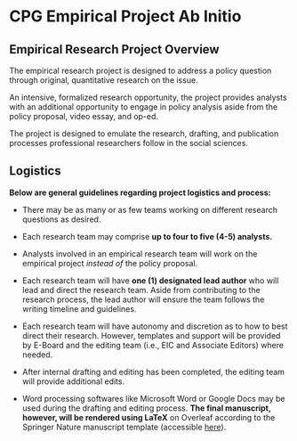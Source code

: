 # CPG Empirical Project Ab Initio

## Empirical Research Project Overview

The empirical research project is designed to address a policy question through original, quantitative research on the issue.

An intensive, formalized research opportunity, the project provides analysts with an additional opportunity to engage in policy analysis aside from the policy proposal, video essay, and op-ed.

The project is designed to emulate the research, drafting, and publication processes professional researchers follow in the social sciences.

## Logistics

**Below are general guidelines regarding project logistics and process:**

- There may be as many or as few teams working on different research questions as desired.

- Each research team may comprise **up to four to five (4-5) analysts.**

- Analysts involved in an empirical research team will work on the empirical project *instead of* the policy proposal.

- Each research team will have **one (1) designated lead author** who will lead and direct the research team. Aside from contributing to the research process, the lead author will ensure the team follows the writing timeline and guidelines.

- Each research team will have autonomy and discretion as to how to best direct their research. However, templates and support will be provided by E-Board and the editing team (i.e., EIC and Associate Editors) where needed.

- After internal drafting and editing has been completed, the editing team will provide additional edits.

- Word processing softwares like Microsoft Word or Google Docs may be used during the drafting and editing process. **The final manuscript, however, will be rendered using LaTeX** on Overleaf according to the Springer Nature manuscript template (accessible [here](https://www.overleaf.com/latex/templates/springer-nature-latex-template/myxmhdsbzkyd)).
